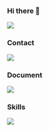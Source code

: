 ### Hi there 👋
<img src="https://capsule-render.vercel.app/api?type=Venom&color=auto&height=300&section=header&text=JiHoon&%20render&fontSize=90" />

### Contact
<img src="https://img.shields.io/badge/tyrano0113@gmail.com-EA4335?style=for-the-badge&logo=Gmail&logoColor=000000"/>

### Document
<a href="https://www.notion.so/FrontEnd-Developer-e06ae84f8ae94b83bee9e457dc557466" target="_blank"><img src="https://img.shields.io/badge/Notion-ffffff?style=for-the-badge&logo=Notion&logoColor=000000"/></a>

### Skills
<img src="https://img.shields.io/badge/logo-javascript-blue?logo=javascript&logoColor=white"/>
